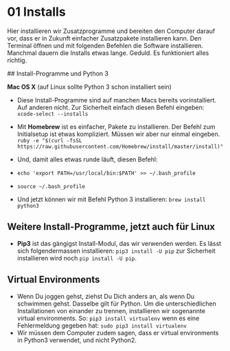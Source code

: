 # 01 Installs

Hier installieren wir Zusatzprogramme und bereiten den Computer darauf vor, dass
er in Zukunft einfacher Zusatzpakete installieren kann. Den Terminal öffnen und
mit folgenden Befehlen die Software installieren. Manchmal dauern die Installs
etwas lange. Geduld. Es funktioniert alles richtig.


## Install-Programme und Python 3

**Mac OS X** (auf Linux sollte Python 3 schon installiert sein)

- Diese Install-Programme sind auf manchen Macs bereits vorinstalliert. Auf
anderen nicht. Zur Sicherheit einfach diesen Befehl eingeben: ```xcode-select --installs```

- Mit **Homebrew** ist es einfacher, Pakete zu installieren. Der Befehl zum
Initialsetup ist etwas kompliziert. Müssen wir aber nur einmal
eingeben. ```ruby -e "$(curl -fsSL https://raw.githubusercontent.com/Homebrew/install/master/install)"```

- Und, damit alles etwas runde läuft, diesen Befehl:
- ```echo 'export PATH=/usr/local/bin:$PATH' >> ~/.bash_profile```
- ```source ~/.bash_profile```

- Und jetzt können wir mit Befehl Python 3 installieren: ```brew install python3```

## Weitere Install-Programme, jetzt auch für Linux

- **Pip3** ist das gängigst Install-Modul, das wir verwenden werden. Es lässt
sich folgendermassen installieren: ```pip3 install -U pip``` zur Sicherheit
installieren wird noch ```pip install -U pip```.

## Virtual Environments

- Wenn Du joggen gehst, ziehst Du Dich anders an, als wenn Du schwimmen gehst.
Dasselbe gilt für Python. Um die unterschiedlichen Installationen von einander
zu trennen, installieren wir sogenannte virtual environments.
So: ```pip3 install virtualenv``` wenn es eine Fehlermeldung gegeben hat: ```sudo pip3 install virtualenv```
- Wir müssen dem Computer zudem sagen, dass er virtual environments in Python3
verwendet, und nicht Python2.
